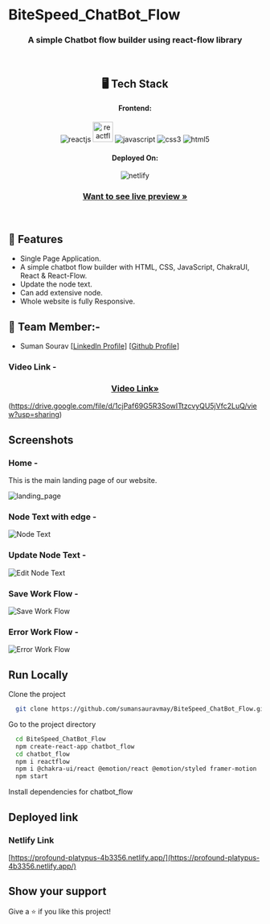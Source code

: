 # BiteSpeed_ChatBot_Flow

<h3 align="center">A simple Chatbot flow builder using react-flow library</h3>

<br/>

<h2 align="center">🖥️ Tech Stack</h2>

<h4 align="center">Frontend:</h4>
<p align="center">
  <img src="https://img.shields.io/badge/React (18.2.0)-20232A?style=for-the-badge&logo=react&logoColor=61DAFB" alt="reactjs" />
   <img height="40px" src="https://i.postimg.cc/tR8gW0zz/reactflowicon.jpg" alt="reactflow" />
  <img src="https://img.shields.io/badge/JavaScript-323330?style=for-the-badge&logo=javascript&logoColor=F7DF1E" alt="javascript" />
  <img src="https://img.shields.io/badge/CSS3-1572B6?style=for-the-badge&logo=css3&logoColor=white" alt="css3" />
  <img src="https://img.shields.io/badge/HTML5-E34F26?style=for-the-badge&logo=html5&logoColor=white" alt="html5" />
</p>

<h4 align="center">Deployed On:</h4>

<p align="center">
  <img src="https://i.postimg.cc/sgTZd54P/netlify.jpg" alt="netlify" />
</p>

<h3 align="center"><a href="https://profound-platypus-4b3356.netlify.app/"><strong>Want to see live preview »</strong></a></h3>

<br/>

## 🚀 Features
-   Single Page Application.
-   A simple chatbot flow builder with HTML, CSS, JavaScript, ChakraUI, React & React-Flow.
-   Update the node text.
-   Can add extensive node.
-   Whole website is fully Responsive.



## 🚀 Team Member:-

-   Suman Sourav [[LinkedIn Profile](https://www.linkedin.com/in/suman-saurav-06896b231/)] [[Github Profile](https://github.com/sumansauravmay/)]

### Video Link -

<h3 align="center"><a href="https://drive.google.com/file/d/1cjPaf69G5R3SowITtzcvyQU5jVfc2LuQ/view?usp=sharing"><strong>Video Link»</strong></a></h3>

(https://drive.google.com/file/d/1cjPaf69G5R3SowITtzcvyQU5jVfc2LuQ/view?usp=sharing)

## Screenshots

### Home -

This is the main landing page of our website.

![landing_page](https://i.postimg.cc/htBPZ96z/Home.jpg)

 

### Node Text with edge -

![Node Text](https://i.postimg.cc/25Hk5g6h/Nodeadge.jpg)

### Update Node Text -

![Edit Node Text](https://i.postimg.cc/sXq3YS52/Edit.jpg)

### Save Work Flow -

![Save Work Flow](https://i.postimg.cc/d3Cw419j/Saved.jpg)

### Error Work Flow -

![Error Work Flow](https://i.postimg.cc/mZ1LbXG1/don-t-save.jpg)


## Run Locally

Clone the project

```bash
  git clone https://github.com/sumansauravmay/BiteSpeed_ChatBot_Flow.git
```

Go to the project directory

```bash
  cd BiteSpeed_ChatBot_Flow
  npm create-react-app chatbot_flow
  cd chatbot_flow
  npm i reactflow
  npm i @chakra-ui/react @emotion/react @emotion/styled framer-motion
  npm start

```

Install dependencies for chatbot_flow


## Deployed link

### Netlify Link

[https://profound-platypus-4b3356.netlify.app/](https://profound-platypus-4b3356.netlify.app/)



## Show your support

Give a ⭐️ if you like this project!



